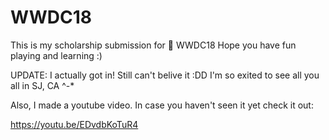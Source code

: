 # WWDC18
This is my scholarship submission for  WWDC18  Hope you have fun playing and learning :)

UPDATE: I actually got in! Still can't belive it :DD I'm so exited to see all you all in SJ, CA ^-*


Also, I made a youtube video. In case you haven't seen it yet check it out: 

https://youtu.be/EDvdbKoTuR4
